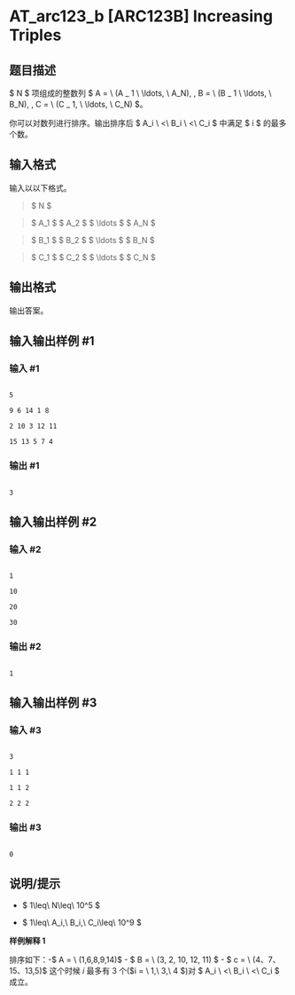 # AT_arc123_b [ARC123B] Increasing Triples

## 题目描述

$ N $ 项组成的整数列 $ A = \ (A _ 1 \ \ldots, \ A_N), \, B = \ (B _ 1 \ \ldots, \ B_N), \, C = \ (C _ 1, \ \ldots, \ C_N) $。

你可以对数列进行排序。输出排序后 $ A_i \ <\ B_i \ <\ C_i $ 中满足 $ i $ 的最多个数。

## 输入格式

输入以以下格式。

> $ N $ 
>
> $ A_1 $ $ A_2 $ $ \ldots $ $ A_N $
>
> $ B_1 $ $ B_2 $ $ \ldots $ $ B_N $
>
> $ C_1 $ $ C_2 $ $ \ldots $ $ C_N $

## 输出格式

输出答案。

## 输入输出样例 #1

### 输入 #1

```
5
9 6 14 1 8
2 10 3 12 11
15 13 5 7 4
```

### 输出 #1

```
3
```

## 输入输出样例 #2

### 输入 #2

```
1
10
20
30
```

### 输出 #2

```
1
```

## 输入输出样例 #3

### 输入 #3

```
3
1 1 1
1 1 2
2 2 2
```

### 输出 #3

```
0
```

## 说明/提示

- $ 1\leq\ N\leq\ 10^5 $
- $ 1\leq\ A_i,\ B_i,\ C_i\leq\ 10^9 $

**样例解释 $1$**

排序如下：-$ A = \ (1,6,8,9,14)$ - $ B = \ (3, 2, 10, 12, 11) $ - $ c = \ (4、7、15、13,5)$ 这个时候 $i$ 最多有 $3$ 个($i = \ 1,\ 3,\ 4 $)对 $ A_i \ <\ B_i \ <\ C_i $ 成立。